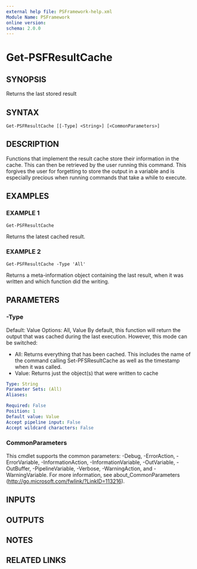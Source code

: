 ```yaml
---
external help file: PSFramework-help.xml
Module Name: PSFramework
online version:
schema: 2.0.0
---
```


# Get-PSFResultCache

## SYNOPSIS
Returns the last stored result

## SYNTAX

```
Get-PSFResultCache [[-Type] <String>] [<CommonParameters>]
```

## DESCRIPTION
Functions that implement the result cache store their information in the cache.
This can then be retrieved by the user running this command.
This forgives the user for forgetting to store the output in a variable and is especially precious when running commands that take a while to execute.

## EXAMPLES

### EXAMPLE 1
```
Get-PSFResultCache
```

Returns the latest cached result.

### EXAMPLE 2
```
Get-PSFResultCache -Type 'All'
```

Returns a meta-information object containing the last result, when it was written and which function did the writing.

## PARAMETERS

### -Type
Default: Value
Options: All, Value
By default, this function will return the output that was cached during the last execution.
However, this mode can be switched:
- All: Returns everything that has been cached.
This includes the name of the command calling Set-PFSResultCache as well as the timestamp when it was called.
- Value: Returns just the object(s) that were written to cache

```yaml
Type: String
Parameter Sets: (All)
Aliases:

Required: False
Position: 1
Default value: Value
Accept pipeline input: False
Accept wildcard characters: False
```

### CommonParameters
This cmdlet supports the common parameters: -Debug, -ErrorAction, -ErrorVariable, -InformationAction, -InformationVariable, -OutVariable, -OutBuffer, -PipelineVariable, -Verbose, -WarningAction, and -WarningVariable. For more information, see about_CommonParameters (http://go.microsoft.com/fwlink/?LinkID=113216).

## INPUTS

## OUTPUTS

## NOTES

## RELATED LINKS
